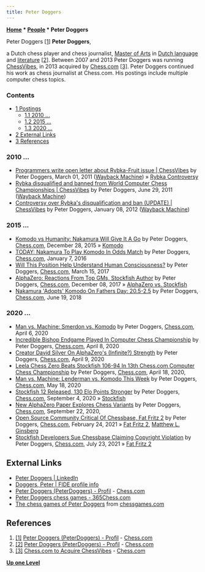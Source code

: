 ```yaml
---
title: Peter Doggers
---
```

**[Home](Home "Home") \* [People](People "People") \* Peter Doggers**



 [](https://www.chess.com/de/member/peterdoggers) Peter Doggers <a id="cite-note-1" href="#cite-ref-1">[1]</a> 
**Peter Doggers**,  

a Dutch chess player and chess journalist, [Master of Arts](https://en.wikipedia.org/wiki/Master_of_Arts) in [Dutch language](https://en.wikipedia.org/wiki/Dutch_language) and [literature](https://en.wikipedia.org/wiki/Literature) <a id="cite-note-2" href="#cite-ref-2">[2]</a>. Between 2007 and 2013 Peter Doggers was running [ChessVibes](https://en.wikipedia.org/wiki/Chess.com#History), in 2013 acquired by [Chess.com](index.php?title=Chess.com&action=edit&redlink=1 "Chess.com (page does not exist)") <a id="cite-note-3" href="#cite-ref-3">[3]</a>.
Peter Doggers continued his work as chess journalist at Chess.com. His postings include multiple computer chess topics. 



### Contents


* [1 Postings](#postings)
	+ [1.1 2010 ...](#2010-...)
	+ [1.2 2015 ...](#2015-...)
	+ [1.3 2020 ...](#2020-...)
* [2 External Links](#external-links)
* [3 References](#references)






### 2010 ...


* [Programmers write open letter about Rybka-Fruit issue | ChessVibes](https://web.archive.org/web/20180820105430/http://www.chessvibes.com/?q=reports/programmers-write-open-letter-about-rybka-fruit-issue) by Peter Doggers, March 01, 2011 ([Wayback Machine](https://en.wikipedia.org/wiki/Wayback_Machine)) » [Rybka Controversy](Rybka_Controversy "Rybka Controversy")
* [Rybka disqualified and banned from World Computer Chess Championships | ChessVibes](https://web.archive.org/web/20160419082204/http://www.chessvibes.com/?q=reports/rybka-disqualified-and-banned-from-world-computer-chess-championships) by Peter Doggers, June 29, 2011 ([Wayback Machine](https://en.wikipedia.org/wiki/Wayback_Machine))
* [Controversy over Rybka's disqualification and ban (UPDATE) | ChessVibes](https://web.archive.org/web/20180820104913/http://www.chessvibes.com/?q=reports/controversy-over-rybkas-disqualification-and-ban-update) by Peter Doggers, January 08, 2012 ([Wayback Machine](https://en.wikipedia.org/wiki/Wayback_Machine))


### 2015 ...


* [Komodo vs Humanity: Nakamura Will Give It A Go](https://www.chess.com/news/view/komodo-vs-humanity-nakamura-will-give-it-a-go-6514) by Peter Doggers, [Chess.com](index.php?title=Chess.com&action=edit&redlink=1 "Chess.com (page does not exist)"), December 28, 2015 » [Komodo](Komodo "Komodo")
* [TODAY: Nakamura To Play Komodo In Odds Match](https://www.chess.com/article/view/nakamura-to-play-komodo-in-odds-match) by Peter Doggers, [Chess.com](index.php?title=Chess.com&action=edit&redlink=1 "Chess.com (page does not exist)"), January 7, 2016
* [Will This Position Help Understand Human Consciousness?](https://www.chess.com/news/view/will-this-position-help-to-understand-human-consciousness-4298) by Peter Doggers, [Chess.com](index.php?title=Chess.com&action=edit&redlink=1 "Chess.com (page does not exist)"), March 15, 2017
* [AlphaZero: Reactions From Top GMs, Stockfish Author](https://www.chess.com/news/view/alphazero-reactions-from-top-gms-stockfish-author) by Peter Doggers, [Chess.com](index.php?title=Chess.com&action=edit&redlink=1 "Chess.com (page does not exist)"), December 08, 2017 » [AlphaZero vs. Stockfish](AlphaZero#StockfishMatch "AlphaZero")
* [Nakamura 'Adopts' Komodo On Fathers Day: 20.5-2.5](https://www.chess.com/news/view/nakamura-adopts-komodo-on-fathers-day-20-5-2-5) by Peter Doggers, [Chess.com](index.php?title=Chess.com&action=edit&redlink=1 "Chess.com (page does not exist)"), June 19, 2018


### 2020 ...


* [Man vs. Machine: Smerdon vs. Komodo](https://www.chess.com/news/view/man-vs-machine-smerdon-vs-komodo) by Peter Doggers, [Chess.com](index.php?title=Chess.com&action=edit&redlink=1 "Chess.com (page does not exist)"), April 6, 2020
* [Incredible Bishop Endgame Played In Computer Chess Championship‎](https://www.chess.com/article/view/stockfish-komodo-bishop-endgame-zugzwang) by Peter Doggers, [Chess.com](index.php?title=Chess.com&action=edit&redlink=1 "Chess.com (page does not exist)"), April 8, 2020
* [Creator David Silver On AlphaZero's (Infinite?) Strength](https://www.chess.com/news/view/david-silver-alphazero-reinforcement-learning) by Peter Doggers, [Chess.com](index.php?title=Chess.com&action=edit&redlink=1 "Chess.com (page does not exist)"), April 9, 2020
* [Leela Chess Zero Beats Stockfish 106-94 In 13th Chess.com Computer Chess Championship](https://www.chess.com/news/view/13th-computer-chess-championship-leela-chess-zero-stockfish) by Peter Doggers, [Chess.com](index.php?title=Chess.com&action=edit&redlink=1 "Chess.com (page does not exist)"), April 18, 2020,
* [Man vs. Machine: Lenderman vs. Komodo This Week](https://www.chess.com/news/view/man-vs-machine-lenderman-vs-komodo-2020) by Peter Doggers, [Chess.com](index.php?title=Chess.com&action=edit&redlink=1 "Chess.com (page does not exist)"), May 18, 2020
* [Stockfish 12 Released, 130 Elo Points Stronger](https://www.chess.com/news/view/stockfish-12-released-130-elo-points-stronger) by Peter Doggers, [Chess.com](index.php?title=Chess.com&action=edit&redlink=1 "Chess.com (page does not exist)"), September 4, 2020 » [Stockfish](Stockfish "Stockfish")
* [New AlphaZero Paper Explores Chess Variants](https://www.chess.com/news/view/new-alphazero-paper-explores-chess-variants) by Peter Doggers, [Chess.com](index.php?title=Chess.com&action=edit&redlink=1 "Chess.com (page does not exist)"), September 22, 2020,
* [Open Source Community Critical Of Chessbase, Fat Fritz 2](https://www.chess.com/news/view/chessbase-fat-fritz-2-stockfish-leela-chess-zero) by Peter Doggers, [Chess.com](index.php?title=Chess.com&action=edit&redlink=1 "Chess.com (page does not exist)"), February 24, 2021 » [Fat Fritz 2](Fat_Fritz#Fat_Fritz_2 "Fat Fritz"), [Matthew L. Ginsberg](Matthew_L._Ginsberg "Matthew L. Ginsberg")
* [Stockfish Developers Sue Chessbase Claiming Copyright Violation](https://www.chess.com/news/view/stockfish-developers-sue-chessbase-claiming-copyright-violation) by Peter Doggers, [Chess.com](index.php?title=Chess.com&action=edit&redlink=1 "Chess.com (page does not exist)"), July 23, 2021 » [Fat Fritz 2](Fat_Fritz#Fat_Fritz_2 "Fat Fritz")


## External Links


* [Peter Doggers | LinkedIn](https://www.linkedin.com/in/peter-doggers-2060735/)
* [Doggers, Peter | FIDE profile info](https://ratings.fide.com/profile/1005774)
* [Peter Doggers (PeterDoggers) - Profil](https://www.chess.com/de/member/peterdoggers) - [Chess.com](index.php?title=Chess.com&action=edit&redlink=1 "Chess.com (page does not exist)")
* [Peter Doggers chess games - 365Chess.com](https://www.365chess.com/players/Peter_Doggers)
* [The chess games of Peter Doggers](https://www.chessgames.com/player/peter_doggers.html) from [chessgames.com](https://www.chessgames.com/index.html)


## References


1. <a id="cite-ref-1" href="#cite-note-1">[1]</a> [Peter Doggers (PeterDoggers) - Profil](https://www.chess.com/de/member/peterdoggers) - [Chess.com](index.php?title=Chess.com&action=edit&redlink=1 "Chess.com (page does not exist)")
2. <a id="cite-ref-2" href="#cite-note-2">[2]</a> [Peter Doggers (PeterDoggers) - Profil](https://www.chess.com/de/member/peterdoggers) - [Chess.com](index.php?title=Chess.com&action=edit&redlink=1 "Chess.com (page does not exist)")
3. <a id="cite-ref-3" href="#cite-note-3">[3]</a> [Chess.com to Acquire ChessVibes](https://www.chess.com/news/view/chesscom-to-acquire-chessvibes-8508) - [Chess.com](index.php?title=Chess.com&action=edit&redlink=1 "Chess.com (page does not exist)")

**[Up one Level](People "People")**







 
